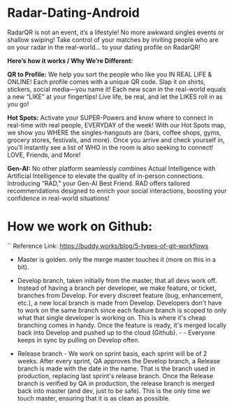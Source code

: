 # Radar-Dating-Android

RadarQR is not an event, it’s a lifestyle! No more awkward singles events or shallow swiping! Take control of your matches by inviting people who are on your radar in the real-world… to your dating profile on RadarQR!

**Here’s how it works / Why We’re Different:** 

**QR to Profile:**  We help you sort the people who like you IN REAL LIFE & ONLINE! Each profile comes with a unique QR code. Slap it on shirts, stickers, social media—you name it! Each new scan in the real-world equals a new “LIKE” at your fingertips! Live life, be real, and let the LIKES roll in as you go!

**Hot Spots:**  Activate your SUPER-Powers and know where to connect in real-time with real people, EVERYDAY of the week! With our Hot Spots map, we show you WHERE the singles-hangouts are (bars, coffee shops, gyms, grocery stores, festivals, and more). Once you arrive and check yourself in, you’ll instantly see a list of WHO in the room is also seeking to connect! LOVE, Friends, and More!

**Gen-AI:**  No other platform seamlessly combines Actual Intelligence with Artificial Intelligence to elevate the quality of in-person connections. Introducing “RAD,” your Gen-AI Best Friend. RAD offers tailored recommendations designed to enrich your social interactions, boosting your confidence in real-world situations!

# How we work on Github:
``
Reference Link: https://buddy.works/blog/5-types-of-git-workflows

- Master is golden. only the merge master touches it (more on this in a bit).

- Develop branch, taken initially from the master, that all devs work off. Instead of having a
  branch per developer, we make feature, or ticket, branches from Develop. For every discreet
  feature (bug, enhancement, etc.), a new local branch is made from Develop. Developers don't have
  to work on the same branch since each feature branch is scoped to only what that single developer
  is working on. This is where it's cheap branching comes in handy. Once the feature is ready, it's
  merged locally back into Develop and pushed up to the cloud (Github). - - Everyone keeps in sync
  by pulling on Develop often.

- Release branch - We work on sprint basis, each sprint will be of 2 weeks. After every sprint, QA
  approves the Develop branch, a Release branch is made with the date in the name. That is the
  branch used in production, replacing last sprint's release branch. Once the Release branch is
  verified by QA in production, the release branch is merged back into master (and dev, just to be
  safe). This is the only time we touch master, ensuring that it is as clean as possible.


